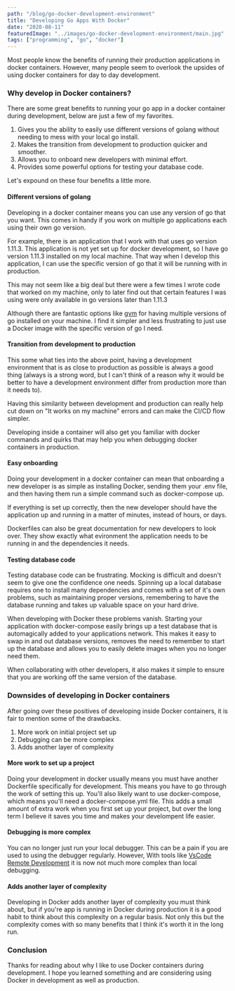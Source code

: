```yaml
---
path: "/blog/go-docker-development-environment"
title: "Developing Go Apps With Docker"
date: "2020-08-11"
featuredImage: "../images/go-docker-development-environment/main.jpg"
tags: ["programming", "go", "docker"]
---
```


Most people know the benefits of running their production applications in docker containers. However, many people seem to overlook the upsides of using docker containers for day to day development.

### Why develop in Docker containers?

There are some great benefits to running your go app in a docker container during development, below are just a few of my favorites.

<ol class="pl-10 mb-5 mt-5 list-disc">
    <li class="mb-2 text-lg">Gives you the ability to easily use different versions of golang without needing to mess with your local go install.</li>
    <li class="mb-2 text-lg">Makes the transition from development to production quicker and smoother.</li>
    <li class="mb-2 text-lg">Allows you to onboard new developers with minimal effort.</li>
    <li class="mb-2 text-lg">Provides some powerful options for testing your database code.</li>
</ol>

Let's expound on these four benefits a little more.

#### Different versions of golang

Developing in a docker container means you can use any version of go that you want. This comes in handy if you work on multiple go applications each using their own go version.

For example, there is an application that I work with that uses go version 1.11.3. This application is not yet set up for docker development, so I have go version 1.11.3 installed on my local machine. That way when I develop this application, I can use the specific version of go that it will be running with in production.

This may not seem like a big deal but there were a few times I wrote code that worked on my machine, only to later find out that certain features I was using were only available in go versions later than 1.11.3

Although there are fantastic options like <a class="text-blue-500 no-underline- hover:underline" href="https://github.com/moovweb/gvm">gvm</a> for having multiple versions of go installed on your machine. I find it simpler and less frustrating to just use a Docker image with the specific version of go I need.

#### Transition from development to production

This some what ties into the above point, having a development environment that is as close to production as possible is always a good thing (always is a strong word, but I can't think of a reason why it would be better to have a development environment differ from production more than it needs to).

Having this similarity between development and production can really help cut down on "It works on my machine" errors and can make the CI/CD flow simpler.

Developing inside a container will also get you familiar with docker commands and quirks that may help you when debugging docker containers in production.

#### Easy onboarding

Doing your development in a docker container can mean that onboarding a new developer is as simple as installing Docker, sending them your .env file, and then having them run a simple command such as docker-compose up.

If everything is set up correctly, then the new developer should have the application up and running in a matter of minutes, instead of hours, or days.

Dockerfiles can also be great documentation for new developers to look over. They show exactly what evironment the application needs to be running in and the dependencies it needs.

#### Testing database code

Testing database code can be frustrating. Mocking is difficult and doesn't seem to give one the confidence one needs. Spinning up a local database requires one to install many dependencies and comes with a set of it's own problems, such as maintaining proper versions, remembering to have the database running and takes up valuable space on your hard drive.

When developing with Docker these problems vanish. Starting your application with docker-compose easily brings up a test database that is automagically added to your applications network. This makes it easy to swap in and out database versions, removes the need to remember to start up the database and allows you to easily delete images when you no longer need them.

When collaborating with other developers, it also makes it simple to ensure that you are working off the same version of the database.

### Downsides of developing in Docker containers

After going over these positives of developing inside Docker containers, it is fair to mention some of the drawbacks.

<ol class="pl-10 mb-5 mt-5 list-disc">
    <li class="mb-2 text-lg">More work on initial project set up</li>
    <li class="mb-2 text-lg">Debugging can be more complex</li>
    <li class="mb-2 text-lg">Adds another layer of complexity</li>
</ol>

#### More work to set up a project

Doing your development in docker usually means you must have another Dockerfile specifically for development. This means you have to go through the work of setting this up. You'll also likely want to use docker-compose, which means you'll need a docker-compose.yml file. This adds a small amount of extra work when you first set up your project, but over the long term I believe it saves you time and makes your develompent life easier.

#### Debugging is more complex

You can no longer just run your local debugger. This can be a pain if you are used to using the debugger regularly. However, With tools like <a class="text-blue-500 no-underline- hover:underline" href="https://code.visualstudio.com/docs/remote/remote-overview">VsCode Remote Development</a> it is now not much more complex than local debugging.

#### Adds another layer of complexity

Developing in Docker adds another layer of complexity you must think about, but if you're app is running in Docker during production it is a good habit to think about this complexity on a regular basis. Not only this but the complexity comes with so many benefits that I think it's worth it in the long run.

### Conclusion

Thanks for reading about why I like to use Docker containers during development. I hope you learned something and are considering using Docker in development as well as production.
